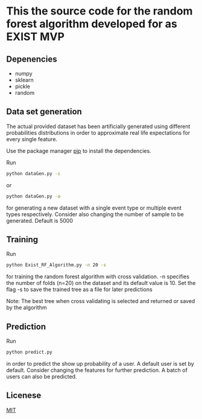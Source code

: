 # This the source code for the random forest algorithm developed for as EXIST MVP

## Depenencies 
  - numpy
  - sklearn
  - pickle
  - random
  

## Data set generation 
The actual provided dataset has been artificially generated using different probabilities distributions in order to approximate real life expectations for every single feature.

Use the package manager [pip](https://pip.pypa.io/en/stable/) to install the dependencies.

Run 
```bash
python dataGen.py -s 
```
or 
```bash
python dataGen.py -a
```
for generating a new dataset with a single event type or multiple event types respectively.
Consider also changing the number of sample to be generated. Default is 5000

## Training 

Run 
```bash
python Exist_RF_Algorithm.py -n 20 -s
```
for training the random forest algorithm with cross validation. -n specifies the number of folds (n=20) on the dataset and its default value is 10. Set the flag -s to save the trained tree as a file for later predictions

Note: The best tree when cross validating is selected and returned or saved by the algorithm

## Prediction 

Run 
```bash
python predict.py 
```
in order to predict the show up probability of a user. A default user is set by default. Consider changing the features for further prediction. A batch of users can also be predicted.

## Licenese 
[MIT](https://choosealicense.com/licenses/mit/)
